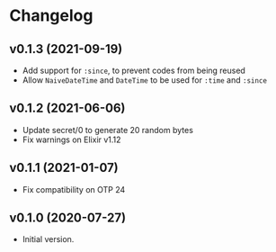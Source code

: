# Changelog

## v0.1.3 (2021-09-19)

  * Add support for `:since`, to prevent codes from being reused
  * Allow `NaiveDateTime` and `DateTime` to be used for `:time` and `:since`

## v0.1.2 (2021-06-06)

  * Update secret/0 to generate 20 random bytes
  * Fix warnings on Elixir v1.12

## v0.1.1 (2021-01-07)

  * Fix compatibility on OTP 24

## v0.1.0 (2020-07-27)

  * Initial version.
